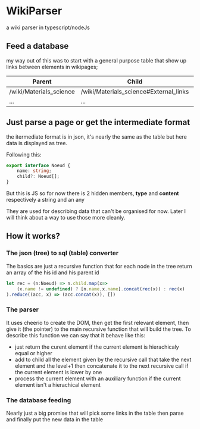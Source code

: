 # WikiParser
a wiki parser in typescript/nodeJs

## Feed a database

my way out of this was to start with a general purpose table that show up links between elements in wikipages;

|         Parent          |                Child                   |     Location     |
|-------------------------|----------------------------------------|------------------|
| /wiki/Materials_science | /wiki/Materials_science#External_links | Materials_science|
|      ...                |                ...                     |     ...          |

## Just parse a page or get the intermediate format

the itermediate format is in json, it's nearly the same as the table
but here data is displayed as tree.

Following this:

```ts
export interface Noeud {
    name: string;
    child?: Noeud[];
}
```

But this is JS so for now there is 2 hidden members,
**type** and **content** respectively a string and an any

They are used for describing data that can't be organised for now.
Later I will think about a way to use those more cleanly.

## How it works?

### The json (tree) to sql (table) converter

The basics are just a recursive function that for each node in the tree return an array of the his id and his parent id

```ts
let rec = (n:Noeud) => n.child.map(x=>
    (x.name != undefined) ? [n.name,x.name].concat(rec(x)) : rec(x)
).reduce((acc, x) => (acc.concat(x)), [])
```

### The parser

It uses cheerio to create the DOM,
then get the first relevant element,
then give it (the pointer) to the main recursive function that will build the tree.
To describe this function we can say that it behave like this:
* just return the curent element if the current element is hierachicaly equal or higher
* add to child all the element given by the recursive call that take the next element and the level+1 then concatenate it to the next recursive call if the current element is lower by one
* process the current element with an auxiliary function if the current element isn't a hierachical element

### The database feeding

Nearly just a big promise that will pick some links in the table then parse and finally put the new data in the table